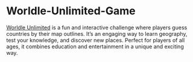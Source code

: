 # Worldle-Unlimited-Game
<a href="https://worldle.app/">Worldle Unlimited</a> is a fun and interactive challenge where players guess countries by their map outlines. It’s an engaging way to learn geography, test your knowledge, and discover new places. Perfect for players of all ages, it combines education and entertainment in a unique and exciting way.
